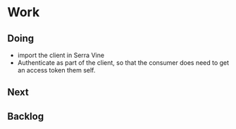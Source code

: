 # Work

## Doing

* import the client in Serra Vine
* Authenticate as part of the client, so that the consumer does need to get an access token them self.

## Next

## Backlog
